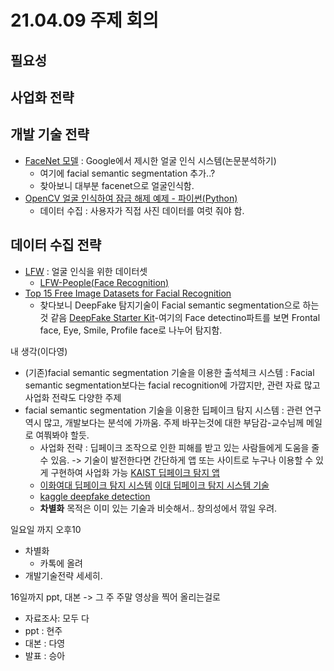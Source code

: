 # 21.04.09 주제 회의

## 필요성

## 사업화 전략

## 개발 기술 전략
- [FaceNet 모델](https://jkisaaclee.kro.kr/keras/facenet/deep%20learning/computer%20vision/2019/10/01/how_to_develop_a_face_recognition_system_using_facenet_in_keras_ko/) : Google에서 제시한 얼굴 인식 시스템(논문분석하기)
  - 여기에 facial semantic segmentation 추가..?
  - 찾아보니 대부분 facenet으로 얼굴인식함.
- [OpenCV 얼굴 인식하여  잠금 해제 예제 - 파이썬(Python)](http://blog.naver.com/PostView.nhn?blogId=chandong83&logNo=221436424539&parentCategoryNo=&categoryNo=44&viewDate=&isShowPopularPosts=true&from=search)
  - 데이터 수집 : 사용자가 직접 사진 데이터를 여럿 줘야 함.


## 데이터 수집 전략
- [LFW](https://aihub.or.kr/node/387) : 얼굴 인식을 위한 데이터셋
  - [LFW-People(Face Recognition)](https://www.kaggle.com/atulanandjha/lfwpeople)
- [Top 15 Free Image Datasets for Facial Recognition](https://www.kaggle.com/c/deepfake-detection-challenge/discussion/121594)
  - 찾다보니 DeepFake 탐지기술이 Facial semantic segmentation으로 하는 것 같음 [DeepFake Starter Kit](https://www.kaggle.com/gpreda/deepfake-starter-kit)-여기의  Face detectino파트를 보면 Frontal face, Eye, Smile, Profile face로 나누어 탐지함.


내 생각(이다영)
- (기존)facial semantic segmentation 기술을 이용한 출석체크 시스템 : Facial semantic segmentation보다는 facial recognition에 가깝지만, 관련 자료 많고 사업화 전략도 다양한 주제
- facial semantic segmentation 기술을 이용한 딥페이크 탐지 시스템 : 관련 연구 역시 많고, 개발보다는 분석에 가까움. 주제 바꾸는것에 대한 부담감-교수님께 메일로 여쭤봐야 할듯.
  - 사업화 전략 : 딥페이크 조작으로 인한 피해를 받고 있는 사람들에게 도움을 줄 수 있음. -> 기술이 발전한다면 간단하게 앱 또는 사이트로 누구나 이용할 수 있게 구현하여 사업화 가능 [KAIST 딥페이크 탐지 앱](https://www.sciencetimes.co.kr/news/kaist-%EC%9C%84%EC%A1%B0-%EC%82%AC%EC%A7%84-%EA%B0%80%EB%A0%A4%EB%82%B4%EB%8A%94-%EB%94%A5%ED%8E%98%EC%9D%B4%ED%81%AC-%ED%83%90%EC%A7%80-%EC%95%B1-%EA%B0%9C%EB%B0%9C/) 
  - [이화여대 딥페이크 탐지 시스템](https://news.unn.net/news/articleView.html?idxno=501922) [이대 딥페이크 탐지 시스템 기술](http://www.smart-startup.org/comm/bbs/board.php?bo_table=sub2_2&wr_id=6)
  - [kaggle deepfake detection](https://www.kaggle.com/robikscube/kaggle-deepfake-detection-introduction)
  - **차별화** 목적은 이미 있는 기술과 비슷해서.. 창의성에서 깎일 우려.


일요일 까지 오후10
- 차별화
  - 카톡에 올려
- 개발기술전략 세세히.


16일까지 ppt, 대본 -> 그 주 주말 영상을 찍어 올리는걸로
- 자료조사: 모두 다
- ppt : 현주
- 대본 : 다영
- 발표 : 승아